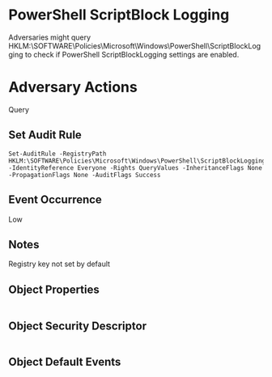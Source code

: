 # PowerShell ScriptBlock Logging

Adversaries might query HKLM:\SOFTWARE\Policies\Microsoft\Windows\PowerShell\ScriptBlockLogging to check if PowerShell ScriptBlockLogging settings are enabled.

# Adversary Actions

Query

## Set Audit Rule

```
Set-AuditRule -RegistryPath HKLM:\SOFTWARE\Policies\Microsoft\Windows\PowerShell\ScriptBlockLogging -IdentityReference Everyone -Rights QueryValues -InheritanceFlags None -PropagationFlags None -AuditFlags Success
```

## Event Occurrence

Low

## Notes

Registry key not set by default

## Object Properties

```

```

## Object Security Descriptor

```

```

## Object Default Events
